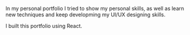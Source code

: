 In my personal portfolio I tried to show my personal skills, as well as learn new techniques and keep developming my UI/UX designing skills.

I built this portfolio using React.
